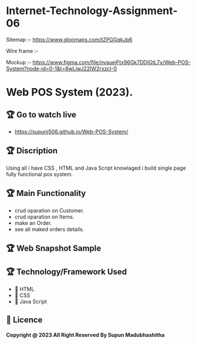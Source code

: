 # Internet-Technology-Assignment-06

 Sitemap    :- https://www.gloomaps.com/tZPGGqkJp6
 
 Wire frame :- 
 
 Mockup     :- https://www.figma.com/file/nvauejFtx96Gk7DDIGtL7x/Web-POS-System?node-id=0-1&t=8wLiwJ22IW2rxzcI-0
 
 # Web POS System (2023).

## 🏆 Go to watch live
* https://supunj506.github.io/Web-POS-System/

## 🏆 Discription
Using all i have CSS , HTML and Java Script knowlaged i build single page fully functional pos system.

## 🏆 Main Functionality
* crud oparation on Customer.
* crud oparation on Items.
* make an Order.
* see all maked orders details.


## 🏆 Web Snapshot Sample

<!-- ### 🚀 Animated Navigation Button.
<img src="https://github.com/supunj506/css-assignment-04/blob/293a5e4e5aaec313daa674d5cbe44bd3086c3d89/assets/casesScreenshots/case_01.png"  width="500" height="300">

### 🚀 Rotated Animation.

<img src="https://github.com/supunj506/css-assignment-04/blob/293a5e4e5aaec313daa674d5cbe44bd3086c3d89/assets/casesScreenshots/case_02.png"  width="500" height="300">

### 🚀 Rotated & position Changing Animation.

<img src="https://github.com/supunj506/css-assignment-04/blob/293a5e4e5aaec313daa674d5cbe44bd3086c3d89/assets/casesScreenshots/case_03.png"  width="500" height="300">

### 🚀 Water Drop Animation.

<img src="https://github.com/supunj506/css-assignment-04/blob/293a5e4e5aaec313daa674d5cbe44bd3086c3d89/assets/casesScreenshots/case_04.png"  width="500" height="300">

### 🚀 Image Slider Animation.

<img src="https://github.com/supunj506/css-assignment-04/blob/293a5e4e5aaec313daa674d5cbe44bd3086c3d89/assets/casesScreenshots/case_05.png"  width="500" height="300">

### 🚀 Running Car Animation.

<img src="https://github.com/supunj506/css-assignment-04/blob/293a5e4e5aaec313daa674d5cbe44bd3086c3d89/assets/casesScreenshots/case_06.png"  width="500" height="300"> -->


## 🏆 Technology/Framework Used
* 🥇 HTML
* 🥇 CSS
* 🥇 Java Script



## 🚨 Licence
#### Copyright @ 2023 All Right Reserved By Supun Madubhashitha

 

